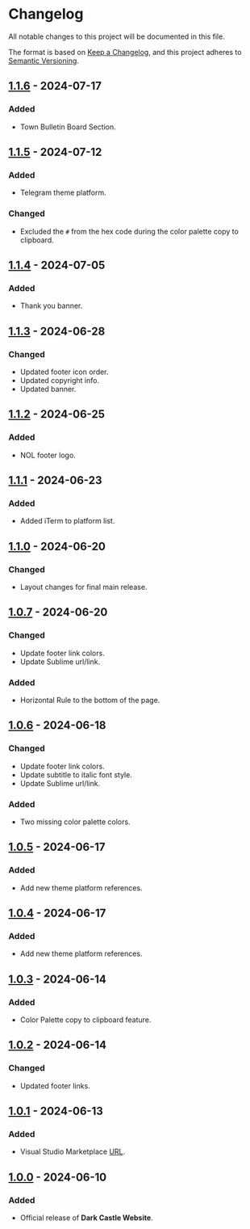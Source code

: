 # Changelog

All notable changes to this project will be documented in this file.

The format is based on [Keep a Changelog](https://keepachangelog.com/en/1.1.0/),
and this project adheres to [Semantic Versioning](https://semver.org/spec/v2.0.0.html).

## [1.1.6] - 2024-07-17

### Added

- Town Bulletin Board Section.

## [1.1.5] - 2024-07-12

### Added

- Telegram theme platform.

### Changed

- Excluded the `#` from the hex code during the color palette copy to clipboard.

## [1.1.4] - 2024-07-05

### Added

- Thank you banner.

## [1.1.3] - 2024-06-28

### Changed

- Updated footer icon order.
- Updated copyright info.
- Updated banner.

## [1.1.2] - 2024-06-25

### Added

- NOL footer logo.

## [1.1.1] - 2024-06-23

### Added

- Added iTerm to platform list.

## [1.1.0] - 2024-06-20

### Changed

- Layout changes for final main release.

## [1.0.7] - 2024-06-20

### Changed

- Update footer link colors.
- Update Sublime url/link.

### Added

- Horizontal Rule to the bottom of the page.

## [1.0.6] - 2024-06-18

### Changed

- Update footer link colors.
- Update subtitle to italic font style.
- Update Sublime url/link.

### Added

- Two missing color palette colors.

## [1.0.5] - 2024-06-17

### Added

- Add new theme platform references.

## [1.0.4] - 2024-06-17

### Added

- Add new theme platform references.

## [1.0.3] - 2024-06-14

### Added

- Color Palette copy to clipboard feature.

## [1.0.2] - 2024-06-14

### Changed

- Updated footer links.

## [1.0.1] - 2024-06-13

### Added

- Visual Studio Marketplace [URL](https://marketplace.visualstudio.com/items?itemName=scottgriv.Dark-Castle).

## [1.0.0] - 2024-06-10

### Added

- Official release of **Dark Castle Website**.

[1.1.6]: https://github.com/scottgriv/Dark-Castle-Website/compare/v1.1.5...v1.1.6
[1.1.5]: https://github.com/scottgriv/Dark-Castle-Website/compare/v1.1.4...v1.1.5
[1.1.4]: https://github.com/scottgriv/Dark-Castle-Website/compare/v1.1.3...v1.1.4
[1.1.3]: https://github.com/scottgriv/Dark-Castle-Website/compare/v1.1.2...v1.1.3
[1.1.2]: https://github.com/scottgriv/Dark-Castle-Website/compare/v1.1.1...v1.1.2
[1.1.1]: https://github.com/scottgriv/Dark-Castle-Website/compare/v1.1.0...v1.1.1
[1.1.0]: https://github.com/scottgriv/Dark-Castle-Website/compare/v1.0.7...v1.1.0
[1.0.7]: https://github.com/scottgriv/Dark-Castle-Website/compare/v1.0.6...v1.0.7
[1.0.6]: https://github.com/scottgriv/Dark-Castle-Website/compare/v1.0.5...v1.0.6
[1.0.5]: https://github.com/scottgriv/Dark-Castle-Website/compare/v1.0.4...v1.0.5
[1.0.4]: https://github.com/scottgriv/Dark-Castle-Website/compare/v1.0.3...v1.0.4
[1.0.3]: https://github.com/scottgriv/Dark-Castle-Website/compare/v1.0.2...v1.0.3
[1.0.2]: https://github.com/scottgriv/Dark-Castle-Website/compare/v1.0.1...v1.0.2
[1.0.1]: https://github.com/scottgriv/Dark-Castle-Website/compare/v1.0.0...v1.0.1
[1.0.0]: https://github.com/scottgriv/Dark-Castle-Website/releases/tag/v1.0.0
